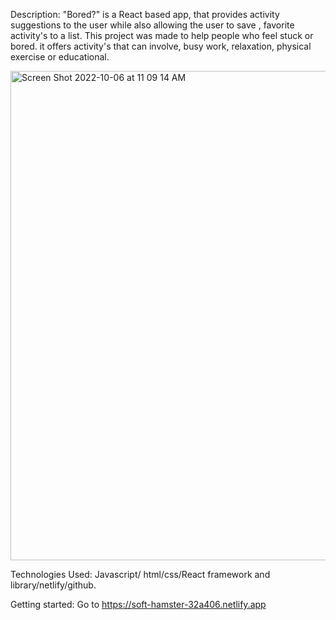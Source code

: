 
Description: "Bored?" is a React based app, that provides activity suggestions to the user while also allowing the user to save , favorite activity's to a list. This project was made to help people who feel stuck or bored. it offers activity's that can involve, busy work, relaxation, physical exercise or educational.




<img width="783" alt="Screen Shot 2022-10-06 at 11 09 14 AM" src="https://user-images.githubusercontent.com/32526185/194387358-70748409-4859-4ba1-b47a-bde8f218ce3f.png">




Technologies Used: Javascript/ html/css/React framework and library/netlify/github.







Getting started: Go to https://soft-hamster-32a406.netlify.app 
